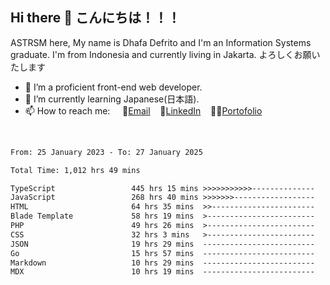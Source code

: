 ## Hi there 👋 こんにちは！！！
ASTRSM here, My name is Dhafa Defrito and I'm an Information Systems graduate. I'm from Indonesia and currently living in Jakarta. よろしくお願いたします

- 🔭 I’m a proficient front-end web developer.
- 🌱 I’m currently learning Japanese(日本語).
- 📫 How to reach me: &nbsp;&nbsp;&nbsp;&nbsp;📧[Email](ddefrito@gmail.com)&nbsp;&nbsp;&nbsp;&nbsp;💼[LinkedIn](https://www.linkedin.com/in/dhafa-defrita-rama-yudistira-9357a9229/)&nbsp;&nbsp;&nbsp;&nbsp;👨‍🎨[Portofolio](https://ddefrito.vercel.app/)
<br>
<!-- <p align="left">
<a href="https://github.com/ASTRSM">
  <img height="180em" src="https://github-readme-stats-eight-theta.vercel.app/api?username=ASTRSM&show_icons=true&theme=dracula&include_all_commits=true&count_private=true"/>
  <img height="180em" src="https://github-readme-stats-eight-theta.vercel.app/api/top-langs/?username=ASTRSM&layout=compact&langs_count=8&theme=dracula"/>
</a>
</p> -->

<!--START_SECTION:waka-->

```txt
From: 25 January 2023 - To: 27 January 2025

Total Time: 1,012 hrs 49 mins

TypeScript                 445 hrs 15 mins >>>>>>>>>>>--------------   43.96 %
JavaScript                 268 hrs 40 mins >>>>>>>------------------   26.53 %
HTML                       64 hrs 35 mins  >>-----------------------   06.38 %
Blade Template             58 hrs 19 mins  >------------------------   05.76 %
PHP                        49 hrs 26 mins  >------------------------   04.88 %
CSS                        32 hrs 3 mins   >------------------------   03.17 %
JSON                       19 hrs 29 mins  -------------------------   01.92 %
Go                         15 hrs 57 mins  -------------------------   01.57 %
Markdown                   10 hrs 29 mins  -------------------------   01.04 %
MDX                        10 hrs 19 mins  -------------------------   01.02 %
```

<!--END_SECTION:waka-->
